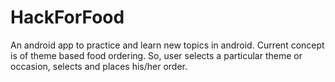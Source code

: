 # HackForFood
An android app to practice and learn new topics in android.
Current concept is of theme based food ordering. So, user selects a particular theme or occasion, selects and places his/her order.
